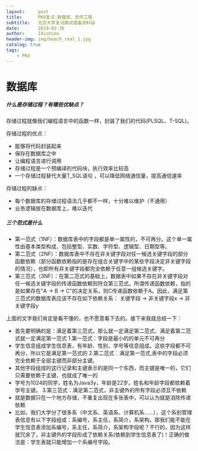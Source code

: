 ```yaml
---
layout:     post
title:      PKU复试-数据库、软件工程
subtitle:   北京大学复试面试准备资料😅
date:       2019-02-26
author:     IdiotLeo
header-img: img/beach_real_1.jpg
catalog: true
tags:
    - PKU
---
```


# 数据库

##### 什么是存储过程？有哪些优缺点？

存储过程就像我们编程语言中的函数一样，封装了我们的代码(PLSQL、T-SQL)。

存储过程的优点：

+ 能够将代码封装起来
+ 保存在数据库之中
+ 让编程语言进行调用
+ 存储过程是一个预编译的代码块，执行效率比较高
+ 一个存储过程替代大量T_SQL语句 ，可以降低网络通信量，提高通信速率

存储过程的缺点：

+ 每个数据库的存储过程语法几乎都不一样，十分难以维护（不通用）
+ 业务逻辑放在数据库上，难以迭代

##### 三个范式是什么

+ 第一范式（1NF）：数据库表中的字段都是单一属性的，不可再分。这个单一属性由基本类型构成，包括整型、实数、字符型、逻辑型、日期型等。
+ 第二范式（2NF）：数据库表中不存在非关键字段对任一候选关键字段的部分函数依赖（部分函数依赖指的是存在组合关键字中的某些字段决定非关键字段的情况），也即所有非关键字段都完全依赖于任意一组候选关键字。
+ 第三范式（3NF）：在第二范式的基础上，数据表中如果不存在非关键字段对任一候选关键字段的传递函数依赖则符合第三范式。所谓传递函数依赖，指的是如果存在"A → B → C"的决定关系，则C传递函数依赖于A。因此，满足第三范式的数据库表应该不存在如下依赖关系： 关键字段 → 非关键字段x → 非关键字段y

上面的文字我们肯定是看不懂的，也不愿意看下去的。接下来我就总结一下：

+ 首先要明确的是：满足着第三范式，那么就一定满足第二范式、满足着第二范式就一定满足第一范式
1.第一范式：字段是最小的的单元不可再分
+ 学生信息组成学生信息表，有年龄、性别、学号等信息组成。这些字段都不可再分，所以它是满足第一范式的
2.第二范式：满足第一范式,表中的字段必须完全依赖于全部主键而非部分主键。
+ 其他字段组成的这行记录和主键表示的是同一个东西，而主键是唯一的，它们只需要依赖于主键，也就成了唯一的
+ 学号为1024的同学，姓名为Java3y，年龄是22岁。姓名和年龄字段都依赖着学号主键。
3.第三范式：满足第二范式，非主键外的所有字段必须互不依赖
+ 就是数据只在一个地方存储，不重复出现在多张表中，可以认为就是消除传递依赖
+ 比如，我们大学分了很多系（中文系、英语系、计算机系……），这个系别管理表信息有以下字段组成：系编号，系主任，系简介，系架构。那我们能不能在学生信息表添加系编号，系主任，系简介，系架构字段呢？不行的，因为这样就冗余了，非主键外的字段形成了依赖关系(依赖到学生信息表了)！正确的做法是：学生表就只能增加一个系编号字段。

